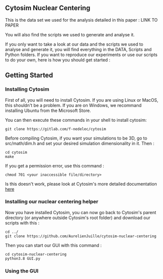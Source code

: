 ## **Cytosim Nuclear Centering**

This is the data set we used for the analysis detailed in this paper : LINK TO PAPER

You will also find the scripts we used to generate and analyse it.

If you only want to take a look at our data and the scripts we used to analyse and generate it, you will find everything in the DATA, Scripts and Python folders. If you want to reproduce our experiments or use our scripts to do your own, here is how you should get started :

## **Getting Started**
### Installing Cytosim
First of all, you will need to install Cytosim. If you are using Linux or MacOS, this shouldn't be a problem. 
If you are on Windows, we recommand installing Ubuntu from the Microsoft Store.

You can then execute these commands in your shell to install cytosim:
```
git clone https://gitlab.com/f-nedelec/cytosim
```
Before compiling Cytosim, if you want your simulations to be 3D, go to src/math/dim.h and set your desired simulation dimensionality in it. Then :
```
cd cytosim
make
```
If you get a permission error, use this command :
```
chmod 701 <your inaccessible file/directory>
```

Is this doesn't work, please look at Cytosim's more detailed documentation [here](https://gitlab.com/f-nedelec/cytosim)

### Installing our nuclear centering helper
Now you have installed Cytosim, you can now go back to Cytosim's parent directory (or anywhere outside Cytosim's root folder) and download our scripts with this :
```
cd ../
git clone https://github.com/AurelienJuille/cytosim-nuclear-centering
```
Then you can start our GUI with this command :
```
cd cytosim-nuclear-centering
python3.8 GUI.py
```

### Using the GUI
